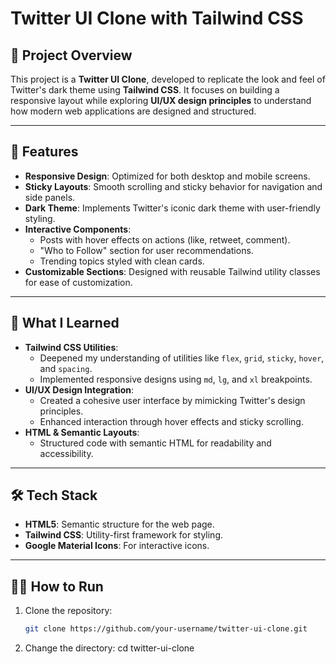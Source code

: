 
# Twitter UI Clone with Tailwind CSS

## 📌 Project Overview
This project is a **Twitter UI Clone**, developed to replicate the look and feel of Twitter's dark theme using **Tailwind CSS**. It focuses on building a responsive layout while exploring **UI/UX design principles** to understand how modern web applications are designed and structured.

---

## 🎯 Features
- **Responsive Design**: Optimized for both desktop and mobile screens.
- **Sticky Layouts**: Smooth scrolling and sticky behavior for navigation and side panels.
- **Dark Theme**: Implements Twitter's iconic dark theme with user-friendly styling.
- **Interactive Components**:
  - Posts with hover effects on actions (like, retweet, comment).
  - "Who to Follow" section for user recommendations.
  - Trending topics styled with clean cards.
- **Customizable Sections**: Designed with reusable Tailwind utility classes for ease of customization.

---

## 🚀 What I Learned
- **Tailwind CSS Utilities**:
  - Deepened my understanding of utilities like `flex`, `grid`, `sticky`, `hover`, and `spacing`.
  - Implemented responsive designs using `md`, `lg`, and `xl` breakpoints.
- **UI/UX Design Integration**:
  - Created a cohesive user interface by mimicking Twitter's design principles.
  - Enhanced interaction through hover effects and sticky scrolling.
- **HTML & Semantic Layouts**:
  - Structured code with semantic HTML for readability and accessibility.

---

## 🛠️ Tech Stack
- **HTML5**: Semantic structure for the web page.
- **Tailwind CSS**: Utility-first framework for styling.
- **Google Material Icons**: For interactive icons.

---


## 🧑‍💻 How to Run
1. Clone the repository:
   ```bash
   git clone https://github.com/your-username/twitter-ui-clone.git

2. Change the directory:
   cd twitter-ui-clone